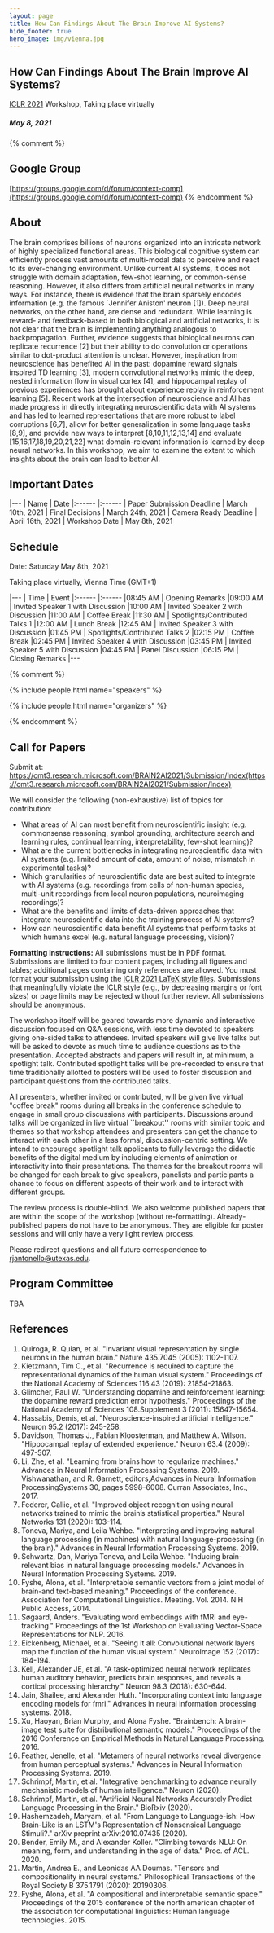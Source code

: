 ```yaml
---
layout: page
title: How Can Findings About The Brain Improve AI Systems?
hide_footer: true
hero_image: img/vienna.jpg
---
```


## How Can Findings About The Brain Improve AI Systems?
[ICLR 2021](https://iclr.cc/Conferences/2021/) Workshop, Taking place virtually
##### May 8, 2021

{% comment %} 
## Google Group
[https://groups.google.com/d/forum/context-comp](https://groups.google.com/d/forum/context-comp)
{% endcomment %} 

## About
The brain comprises billions of neurons organized into an intricate network of highly specialized functional areas. This biological cognitive system can efficiently process vast amounts of multi-modal data to perceive and react to its ever-changing environment. Unlike current AI systems, it does not struggle with domain adaptation, few-shot learning, or common-sense reasoning. However, it also differs from artificial neural networks in many ways. For instance, there is evidence that the brain sparsely encodes information (e.g. the famous `Jennifer Aniston' neuron [1]). Deep neural networks, on the other hand, are dense and redundant. While learning is reward- and feedback-based in both biological and artificial networks, it is not clear that the brain is implementing anything analogous to backpropagation. Further, evidence suggests that biological neurons can replicate recurrence [2] but their ability to do convolution or operations similar to dot-product attention is unclear. 
However, inspiration from neuroscience has benefited AI in the past: dopamine reward signals inspired TD learning [3], modern convolutional networks mimic the deep, nested information flow in visual cortex [4], and hippocampal replay of previous experiences has brought about experience replay in reinforcement learning [5]. Recent work at the intersection of neuroscience and AI has made progress in directly integrating neuroscientific data with AI systems and has led to learned representations that are more robust to label corruptions [6,7], allow for better generalization in some language tasks [8,9], and provide new ways to interpret [8,10,11,12,13,14] and evaluate [15,16,17,18,19,20,21,22] what domain-relevant information is learned by deep neural networks. In this workshop, we aim to examine the extent to which insights about the brain can lead to better AI. 

## Important Dates

|---
| Name | Date
|:------ |:------
| Paper Submission Deadline | March 10th, 2021
| Final Decisions | March 24th, 2021
| Camera Ready Deadline | April 16th, 2021
| Workshop Date | May 8th, 2021


## Schedule

Date: Saturday May 8th, 2021

Taking place virtually, Vienna Time (GMT+1)

|---
| Time | Event
|:------ |:------
|08:45 AM | Opening Remarks
|09:00 AM | Invited Speaker 1 with Discussion
|10:00 AM | Invited Speaker 2 with Discussion
|11:00 AM | Coffee Break
|11:30 AM | Spotlights/Contributed Talks 1
|12:00 AM | Lunch Break
|12:45 AM | Invited Speaker 3 with Discussion
|01:45 PM | Spotlights/Contributed Talks 2
|02:15 PM | Coffee Break
|02:45 PM | Invited Speaker 4 with Discussion
|03:45 PM | Invited Speaker 5 with Discussion
|04:45 PM | Panel Discussion
|06:15 PM | Closing Remarks
|---

{% comment %} 

{% include people.html name="speakers" %}


{% include people.html name="organizers" %}

{% endcomment %} 

## Call for Papers

Submit at: https://cmt3.research.microsoft.com/BRAIN2AI2021/Submission/Index(https://cmt3.research.microsoft.com/BRAIN2AI2021/Submission/Index)

We will consider the following (non-exhaustive) list of topics for contribution:
- What areas of AI can most benefit from neuroscientific insight (e.g. commonsense reasoning, symbol grounding, architecture search and learning rules, continual learning, interpretability, few-shot learning)?
- What are the current bottlenecks in integrating neuroscientific data with AI systems (e.g. limited amount of data, amount of noise, mismatch in experimental tasks)?
- Which granularities of neuroscientific data are best suited to integrate with AI systems (e.g. recordings from cells of non-human species, multi-unit recordings from local neuron populations, neuroimaging recordings)?
- What are the benefits and limits of data-driven approaches that integrate neuroscientific data into the training process of AI systems?
- How can neuroscientific data benefit AI systems that perform tasks at which humans excel (e.g. natural language processing, vision)?

**Formatting Instructions:**  All submissions must be in PDF format. Submissions are limited to four content pages, including all figures and tables; additional pages containing only references are allowed. You must format your submission using the [ICLR 2021 LaTeX style files](https://github.com/ICLR/Master-Template/raw/master/archive/iclr2021.zip). Submissions that meaningfully violate the ICLR style (e.g., by decreasing margins or font sizes) or page limits may be rejected without further review. All submissions should be anonymous.

The workshop itself will be geared towards more dynamic and interactive discussion focused on Q&A sessions, with less time devoted to speakers giving one-sided talks to attendees.
Invited speakers will give live talks but will be asked to devote as much time to audience questions as to the presentation. Accepted abstracts and papers will result in, at minimum, a spotlight talk. Contributed spotlight talks will be pre-recorded to ensure that time traditionally allotted to posters will be used to foster discussion and participant questions from the contributed talks. 

All presenters, whether invited or contributed, will be given live virtual "coffee break" rooms during all breaks in the conference schedule to engage in small group discussions with participants.
Discussions around talks will be organized in live virtual ``breakout'' rooms with similar topic and themes so that workshop attendees and presenters can get the chance to interact with each other in a less formal, discussion-centric setting.
We intend to encourage spotlight talk applicants to fully leverage the didactic benefits of the digital medium by including elements of animation or interactivity into their presentations. The themes for the breakout rooms will be changed for
each break to give speakers, panelists and participants a chance to focus on different aspects of their work and to interact with different groups.

The review process is double-blind. We also welcome published papers that are within the scope of the workshop (without re-formatting). Already-published papers do not have to be anonymous. They are eligible for poster sessions and will only have a very light review process.

Please redirect questions and all future correspondence to [rjantonello@utexas.edu](mailto:rjantonello@utexas.edu).


## Program Committee

TBA


## References


1. Quiroga, R. Quian, et al. "Invariant visual representation by single neurons in the human brain." Nature 435.7045 (2005): 1102-1107.
2. Kietzmann, Tim C., et al. "Recurrence is required to capture the representational dynamics of the human visual system." Proceedings of the National Academy of Sciences 116.43 (2019): 21854-21863.
3. Glimcher, Paul W. "Understanding dopamine and reinforcement learning: the dopamine reward prediction error hypothesis." Proceedings of the National Academy of Sciences 108.Supplement 3 (2011): 15647-15654.
4. Hassabis, Demis, et al. "Neuroscience-inspired artificial intelligence." Neuron 95.2 (2017): 245-258.
5. Davidson, Thomas J., Fabian Kloosterman, and Matthew A. Wilson. "Hippocampal replay of extended experience." Neuron 63.4 (2009): 497-507.
6. Li, Zhe, et al. "Learning from brains how to regularize machines." Advances in Neural Information Processing Systems. 2019. Vishwanathan, and R. Garnett, editors,Advances in Neural Information ProcessingSystems 30, pages 5998–6008. Curran Associates, Inc., 2017.
7. Federer, Callie, et al. "Improved object recognition using neural networks trained to mimic the brain’s statistical properties." Neural Networks 131 (2020): 103-114.
8. Toneva, Mariya, and Leila Wehbe. "Interpreting and improving natural-language processing (in machines) with natural language-processing (in the brain)." Advances in Neural Information Processing Systems. 2019.
9. Schwartz, Dan, Mariya Toneva, and Leila Wehbe. "Inducing brain-relevant bias in natural language processing models." Advances in Neural Information Processing Systems. 2019.
10. Fyshe, Alona, et al. "Interpretable semantic vectors from a joint model of brain-and text-based meaning." Proceedings of the conference. Association for Computational Linguistics. Meeting. Vol. 2014. NIH Public Access, 2014.
11. Søgaard, Anders. "Evaluating word embeddings with fMRI and eye-tracking." Proceedings of the 1st Workshop on Evaluating Vector-Space Representations for NLP. 2016.
12. Eickenberg, Michael, et al. "Seeing it all: Convolutional network layers map the function of the human visual system." NeuroImage 152 (2017): 184-194.
13. Kell, Alexander JE, et al. "A task-optimized neural network replicates human auditory behavior, predicts brain responses, and reveals a cortical processing hierarchy." Neuron 98.3 (2018): 630-644.
14. Jain, Shailee, and Alexander Huth. "Incorporating context into language encoding models for fmri." Advances in neural information processing systems. 2018.
15. Xu, Haoyan, Brian Murphy, and Alona Fyshe. "Brainbench: A brain-image test suite for distributional semantic models." Proceedings of the 2016 Conference on Empirical Methods in Natural Language Processing. 2016.
16. Feather, Jenelle, et al. "Metamers of neural networks reveal divergence from human perceptual systems." Advances in Neural Information Processing Systems. 2019.
17. Schrimpf, Martin, et al. "Integrative benchmarking to advance neurally mechanistic models of human intelligence." Neuron (2020).
18. Schrimpf, Martin, et al. "Artificial Neural Networks Accurately Predict Language Processing in the Brain." BioRxiv (2020).
19. Hashemzadeh, Maryam, et al. "From Language to Language-ish: How Brain-Like is an LSTM's Representation of Nonsensical Language Stimuli?." arXiv preprint arXiv:2010.07435 (2020).
20. Bender, Emily M., and Alexander Koller. "Climbing towards NLU: On meaning, form, and understanding in the age of data." Proc. of ACL. 2020.
21. Martin, Andrea E., and Leonidas AA Doumas. "Tensors and compositionality in neural systems." Philosophical Transactions of the Royal Society B 375.1791 (2020): 20190306.
22. Fyshe, Alona, et al. "A compositional and interpretable semantic space." Proceedings of the 2015 conference of the north american chapter of the association for computational linguistics: Human language technologies. 2015.
